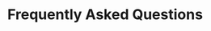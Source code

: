 ---
title: Frequently Asked Questions
draft: false
faqs:
- title: Are updates free?
  answer: Yes! All updates are free of charge. We ensure your product stays up-to-date without any additional cost.

- title: Is there 24/7 support?
  answer: Absolutely! Our support team is available 24/7 via email to assist with any questions or issues you may have.

- title: Do you offer refunds?
  answer: Yes, we offer a 30-day refund policy. If you're not satisfied with your purchase, you can request a full refund within 30 days.
---